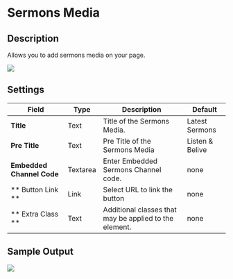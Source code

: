 # Sermons Media

## Description

Allows you to add sermons media on your page.

![](http://transvelo.github.io/docs/bethlehem/images/vc-sermons-media-setting.png)

## Settings

| Field | Type | Description | Default
| -- | -- | -- | -- |
| **Title** | Text | Title of the Sermons Media. | Latest Sermons
| **Pre Title** | Text | Pre Title of the Sermons Media | Listen & Belive
| **Embedded Channel Code** | Textarea | Enter Embedded Sermons Channel code. | none
| ** Button Link ** |  Link | Select URL to link the button | none |
| ** Extra Class ** | Text | Additional classes that may be applied to the element. | none

## Sample Output

![](http://transvelo.github.io/docs/bethlehem/images/vc-sermons-media-output.png)
